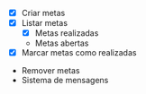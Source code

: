 - [x] Criar metas
- [x] Listar metas
    - [x] Metas realizadas
    - Metas abertas
- [x] Marcar metas como realizadas
- Remover metas
- Sistema de mensagens